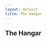 ```yaml
---
layout: default
title: The Hangar
---
```


<h2>The Hangar</h2>

<!-- start feedwind code -->
<script type="text/javascript"
        src="https://feed.mikle.com/js/fw-loader.js"
        preloader-text="Loading"
        data-fw-param="171540/">
</script>
<!-- end feedwind code -->
